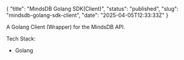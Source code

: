 {
  "title": "MindsDB Golang SDK(Client)",
  "status": "published",
  "slug": "mindsdb-golang-sdk-client",
  "date": "2025-04-05T12:33:33Z"
}

<p>A Golang Client (Wrapper) for the MindsDB API.</p>
<p>Tech Stack:</p>
<ul>
<li>Golang</li>
</ul>
